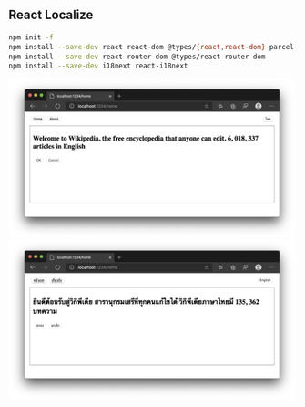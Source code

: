 ## React Localize

```bash
npm init -f
npm install --save-dev react react-dom @types/{react,react-dom} parcel-bundler
npm install --save-dev react-router-dom @types/react-router-dom
npm install --save-dev i18next react-i18next
```

![](image/1.png)
![](image/2.png)